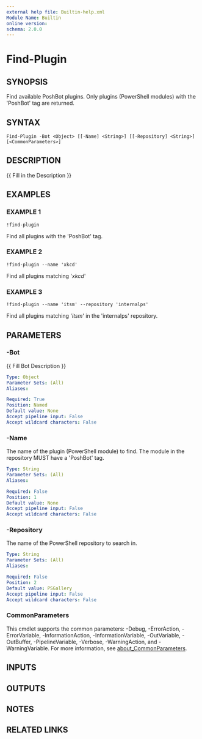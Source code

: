 ```yaml
---
external help file: Builtin-help.xml
Module Name: Builtin
online version:
schema: 2.0.0
---
```


# Find-Plugin

## SYNOPSIS
Find available PoshBot plugins.
Only plugins (PowerShell modules) with the 'PoshBot' tag are returned.

## SYNTAX

```
Find-Plugin -Bot <Object> [[-Name] <String>] [[-Repository] <String>] [<CommonParameters>]
```

## DESCRIPTION
{{ Fill in the Description }}

## EXAMPLES

### EXAMPLE 1
```
!find-plugin
```

Find all plugins with the 'PoshBot' tag.

### EXAMPLE 2
```
!find-plugin --name 'xkcd'
```

Find all plugins matching '*xkcd*'

### EXAMPLE 3
```
!find-plugin --name 'itsm' --repository 'internalps'
```

Find all plugins matching '*itsm*' in the 'internalps' repository.

## PARAMETERS

### -Bot
{{ Fill Bot Description }}

```yaml
Type: Object
Parameter Sets: (All)
Aliases:

Required: True
Position: Named
Default value: None
Accept pipeline input: False
Accept wildcard characters: False
```

### -Name
The name of the plugin (PowerShell module) to find.
The module in the repository MUST have a 'PoshBot' tag.

```yaml
Type: String
Parameter Sets: (All)
Aliases:

Required: False
Position: 1
Default value: None
Accept pipeline input: False
Accept wildcard characters: False
```

### -Repository
The name of the PowerShell repository to search in.

```yaml
Type: String
Parameter Sets: (All)
Aliases:

Required: False
Position: 2
Default value: PSGallery
Accept pipeline input: False
Accept wildcard characters: False
```

### CommonParameters
This cmdlet supports the common parameters: -Debug, -ErrorAction, -ErrorVariable, -InformationAction, -InformationVariable, -OutVariable, -OutBuffer, -PipelineVariable, -Verbose, -WarningAction, and -WarningVariable. For more information, see [about_CommonParameters](http://go.microsoft.com/fwlink/?LinkID=113216).

## INPUTS

## OUTPUTS

## NOTES

## RELATED LINKS
